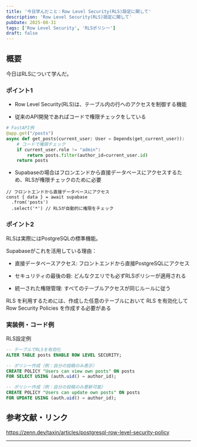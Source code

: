 ```yaml
---
title: '今日学んだこと：Row Level Security(RLS)設定に関して'
description: 'Row Level Security(RLS)設定に関して'
pubDate: 2025-08-31
tags: ['Row Level Security', 'RLSポリシー']
draft: false
---
```


## 概要

今日はRLSについて学んだ。

### ポイント1

- Row Level Security(RLS)は、テーブル内の行へのアクセスを制御する機能

- 従来のAPI開発であればコードで権限チェックをしている

```python
# FastAPI例
@app.get("/posts")
async def get_posts(current_user: User = Depends(get_current_user)):
    # コードで権限チェック
    if current_user.role != "admin":
        return posts.filter(author_id=current_user.id)
    return posts
```

- Supabaseの場合はフロンエンドから直接データベースにアクセスするため、RLSが権限チェックのために必要

```
// フロントエンドから直接データベースにアクセス
const { data } = await supabase
  .from('posts')
  .select('*') // RLSが自動的に権限をチェック  
```
### ポイント2

RLSは実際にはPostgreSQLの標準機能。

Supabaseがこれを活用している理由：
- 直接データベースアクセス: フロントエンドから直接PostgreSQLにアクセス

- セキュリティの最後の砦: どんなクエリでも必ずRLSポリシーが適用される

- 統一された権限管理: すべてのテーブルアクセスが同じルールに従う

RLS を利用するためには、作成した任意のテーブルにおいて RLS を有効化して Row Security Policies を作成する必要がある

### 実装例・コード例
RLS設定例

```sql
-- テーブルでRLSを有効化
ALTER TABLE posts ENABLE ROW LEVEL SECURITY;

-- ポリシー作成（例：自分の投稿のみ表示）
CREATE POLICY "Users can view own posts" ON posts
FOR SELECT USING (auth.uid() = author_id);

-- ポリシー作成（例：自分の投稿のみ更新可能）
CREATE POLICY "Users can update own posts" ON posts
FOR UPDATE USING (auth.uid() = author_id);
```
## 参考文献・リンク

https://zenn.dev/taxin/articles/postgresql-row-level-security-policy

---